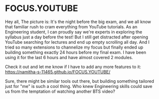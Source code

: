 # FOCUS.YOUTUBE
Hey all,
The picture is: It's the night before the big exam, and we all know that familiar rush to cram everything from YouTube tutorials. As an Engineering student, I can proudly say we're experts in exploring the syllabus just a day before the test! But I still get distracted after opening YouTube searching for lectures and end up empty scrolling all day. And I tried so many extensions to channelize my focus but finally ended up building something exactly 24 hours before my final exam. I have been using it for the last 6 hours and have almost covered 2 modules.

Check it out and let me know if I have to add any more features to it: https://namitha-s-11465.github.io/FOCUS.YOUTUBE/

Sure, there might be similar tools out there, but building something tailored just for "me" is such a cool thing. Who knew Engineering skills could save us from the temptation of watching another BTS video?
